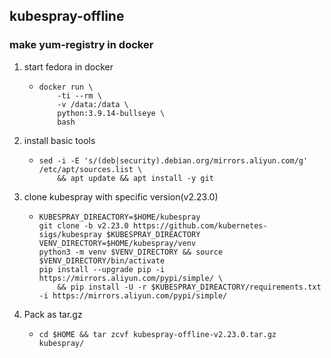 ## kubespray-offline

### make yum-registry in docker
1. start fedora in docker
    * ```shell
      docker run \
          -ti --rm \
          -v /data:/data \
          python:3.9.14-bullseye \
          bash
      ```
2. install basic tools
    * ```shell
      sed -i -E 's/(deb|security).debian.org/mirrors.aliyun.com/g' /etc/apt/sources.list \
          && apt update && apt install -y git
      ```
3. clone kubespray with specific version(v2.23.0)
    * ```shell
      KUBESPRAY_DIREACTORY=$HOME/kubespray
      git clone -b v2.23.0 https://github.com/kubernetes-sigs/kubespray $KUBESPRAY_DIREACTORY
      VENV_DIRECTORY=$HOME/kubespray/venv
      python3 -m venv $VENV_DIRECTORY && source $VENV_DIRECTORY/bin/activate
      pip install --upgrade pip -i https://mirrors.aliyun.com/pypi/simple/ \
          && pip install -U -r $KUBESPRAY_DIREACTORY/requirements.txt -i https://mirrors.aliyun.com/pypi/simple/
      ```
4. Pack as tar.gz
    * ```shell
      cd $HOME && tar zcvf kubespray-offline-v2.23.0.tar.gz kubespray/
      ```
